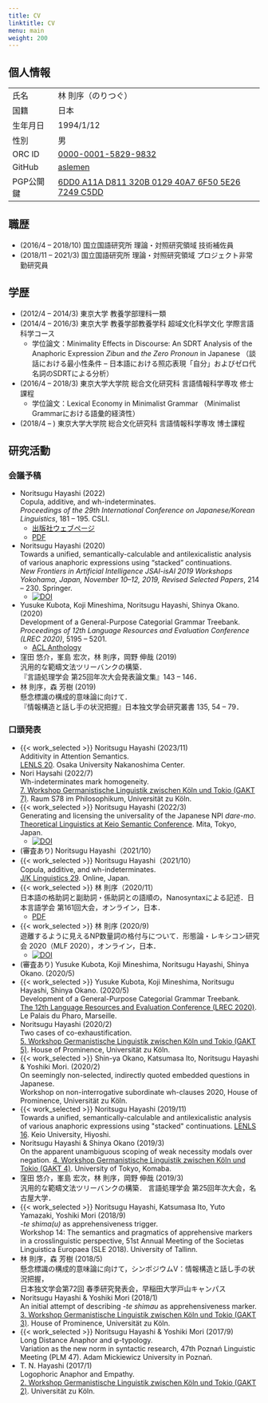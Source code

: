 ```yaml
---
title: CV
linktitle: CV
menu: main
weight: 200
---
```

## 個人情報

|           |                     | 
| --------- | ------------------- | 
| 氏名      | 林 則序（のりつぐ） | 
| 国籍      | 日本                | 
| 生年月日  | 1994/1/12           | 
| 性別      | 男                  | 
| ORC ID    | [0000-0001-5829-9832](https://orcid.org/0000-0001-5829-9832) |
| GitHub   | [aslemen](https://github.com/aslemen) |
| PGP公開鍵 | [6DD0 A11A D811 320B 0129 40A7 6F50 5E26 7249 C5DD](https://github.com/aslemen.gpg) | 

## 職歴
- (2016/4 &ndash; 2018/10) 国立国語研究所 理論・対照研究領域 技術補佐員
- (2018/11 &ndash; 2021/3) 国立国語研究所 理論・対照研究領域 プロジェクト非常勤研究員

## 学歴
- (2012/4 &ndash; 2014/3) 東京大学 教養学部理科一類
- (2014/4 &ndash; 2016/3) 東京大学 教養学部教養学科 超域文化科学文化 学際言語科学コース
    - 学位論文：Minimality Effects in Discourse: An SDRT Analysis of the Anaphoric Expression _Zibun_ and _the Zero Pronoun_ in Japanese
        （談話における最小性条件 &ndash; 日本語における照応表現「自分」およびゼロ代名詞のSDRTによる分析）
- (2016/4 &ndash; 2018/3) 東京大学大学院 総合文化研究科 言語情報科学専攻 修士課程
    - 学位論文：Lexical Economy in Minimalist Grammar
        （Minimalist Grammarにおける語彙的経済性）
- (2018/4 &ndash; ) 東京大学大学院 総合文化研究科 言語情報科学専攻 博士課程

## 研究活動
### 会議予稿
- Noritsugu Hayashi (2022)  
    Copula, additive, and wh-indeterminates.  
  _Proceedings of the 29th International Conference on Japanese/Korean Linguistics_, 181 &ndash; 195. CSLI.
    - [出版社ウェブページ](http://web.stanford.edu/group/cslipublications/cslipublications/site/JK29Abstract.shtml)
    - [PDF](http://web.stanford.edu/group/cslipublications/cslipublications/site/JKONLINE/29/CH11.pdf)
- Noritsugu Hayashi (2020)  
    Towards a unified, semantically-calculable and antilexicalistic analysis of various anaphoric expressions using “stacked” continuations.  
    _New Frontiers in Artificial Intelligence JSAI-isAI 2019 Workshops Yokohama, Japan, November 10–12, 2019, Revised Selected Papers_,
    214 &ndash; 230. 
    Springer.
    - [![DOI](https://img.shields.io/badge/DOI-0.1007%2F978--3--030--58790--1__14-blue)](https://doi.org/10.1007/978-3-030-58790-1_14)
- Yusuke Kubota, Koji Mineshima, Noritsugu Hayashi, Shinya Okano. (2020)  
    Development of a General-Purpose Categorial Grammar Treebank.  
    _Proceedings of 12th Language Resources and Evaluation Conference (LREC 2020)_, 5195 &ndash; 5201.
    - [ACL Anthology](https://aclanthology.org/2020.lrec-1.639)    
- 窪田 悠介，峯島 宏次，林 則序，岡野 伸哉 (2019)  
    汎用的な範疇文法ツリーバンクの構築．  
    『言語処理学会 第25回年次大会発表論文集』143 &ndash; 146．
- 林 則序，森 芳樹 (2019)  
    懸念標識の構成的意味論に向けて．  
    『情報構造と話し手の状況把握』日本独文学会研究叢書 135, 54 &ndash; 79．

### 口頭発表
- {{< work_selected >}}
  Noritsugu Hayashi (2023/11)  
  Additivity in Attention Semantics.  
  [LENLS 20](https://lenls.github.io/lenls20/).
  Osaka University Nakanoshima Center.
- Nori Haysahi (2022/7)  
  Wh-indeterminates mark homogeneity.  
  [7. Workshop Germanistische Linguistik zwischen Köln und Tokio (GAKT 7)](https://idsl1.phil-fak.uni-koeln.de/personen/professorenseiten/prof-dr-klaus-von-heusinger-1/konferenzen-workshops/gakt-7-strukturen-und-interpretationen).
  Raum S78 im Philosophikum, Universität zu Köln.
- {{< work_selected >}}
    Noritsugu Hayashi (2022/3)  
    Generating and licensing the universality of the Japanese NPI _dare-mo_.  
    [Theoretical Linguistics at Keio Semantic Conference](https://sites.google.com/view/talk2022/).
    Mita, Tokyo, Japan.
    - [![DOI](https://zenodo.org/badge/DOI/10.5281/zenodo.6416790.svg)](https://doi.org/10.5281/zenodo.6416790)
- <span>(審査あり)</span> Noritsugu Hayashi（2021/10）  
- {{< work_selected >}}
    Noritsugu Hayashi（2021/10）  
    Copula, additive, and wh-indeterminates.  
    [J/K Linguistics 29](https://sites.google.com/view/jkconf29/).
    Online, Japan.  
- {{< work_selected >}}
    林 則序（2020/11）  
    日本語の格助詞と副助詞・係助詞との語順の，Nanosyntaxによる記述．日本言語学会 第161回大会，オンライン，日本．  
    - [PDF](http://www.ls-japan.org/modules/documents/LSJpapers/meeting/161/handouts/f/F-2_161.pdf)
- {{< work_selected >}}
    林 則序 (2020/9)  
    遊離するように見えるNP数量詞の格付与について．形態論・レキシコン研究会 2020（MLF 2020），オンライン，日本．  
    - [![DOI](https://zenodo.org/badge/DOI/10.5281/zenodo.6416950.svg)](https://doi.org/10.5281/zenodo.6416950)
- <span>(審査あり)</span> Yusuke Kubota, Koji Mineshima, Noritsugu Hayashi, Shinya Okano. (2020/5)  
- {{< work_selected >}}
    Yusuke Kubota, Koji Mineshima, Noritsugu Hayashi, Shinya Okano. (2020/5)  
    Development of a General-Purpose Categorial Grammar Treebank.  
    [The 12th Language Resources and Evaluation Conference (LREC 2020)](https://lrec2020.lrec-conf.org/).
    Le Palais du Pharo, Marseille.
- Noritsugu Hayashi (2020/2)  
    Two cases of co-exhaustification.  
    [5. Workshop Germanistische Linguistik zwischen Köln und Tokio (GAKT 5)](https://idsl1.phil-fak.uni-koeln.de/personen/professorenseiten/prof-dr-klaus-von-heusinger-1/konferenzen-workshops/gakt-5-informationsstruktur-in-semantik-und-syntax).
    House of Prominence, Universität zu Köln.
- {{< work_selected >}}
    Shin-ya Okano, Katsumasa Ito, Noritsugu Hayashi & Yoshiki Mori. (2020/2)  
    On seemingly non-selected, indirectly quoted embedded questions in Japanese.  
    Workshop on non-interrogative subordinate wh-clauses 2020, House of Prominence, Universität zu Köln.
- {{< work_selected >}}
    Noritsugu Hayashi (2019/11)  
    Towards a unified, semantically-calculable and antilexicalistic analysis of various anaphoric expressions using "stacked" continuations. 
    [LENLS 16](https://lenls.github.io/lenls16/). Keio University, Hiyoshi.
- Noritsugu Hayashi & Shinya Okano (2019/3)  
    On the apparent unambiguous scoping of weak necessity modals over negation. 
    [4. Workshop Germanistische Linguistik zwischen Köln und Tokio (GAKT 4)](https://phiz.c.u-tokyo.ac.jp/~morisem/ja/post/gakt4/).
    University of Tokyo, Komaba.
- 窪田 悠介，峯島 宏次，林 則序，岡野 伸哉 (2019/3)  
    汎用的な範疇文法ツリーバンクの構築．
    言語処理学会 第25回年次大会，名古屋大学．
- {{< work_selected >}} Noritsugu Hayashi, Katsumasa Ito, Yuto Yamazaki, Yoshiki Mori (2018/9)  
    _-te shima(u)_ as apprehensiveness trigger.  
    Workshop 14: The semantics and pragmatics of apprehensive markers in a crosslinguistic perspective, 51st Annual Meeting of the Societas Linguistica Europaea (SLE 2018). 
    University of Tallinn.
- 林 則序，森 芳樹 (2018/5)  
    懸念標識の構成的意味論に向けて，シンポジウムV：情報構造と話し手の状況把握，  
    日本独文学会第72回 春季研究発表会，早稲田大学戸山キャンパス
- Noritsugu Hayashi & Yoshiki Mori (2018/1)  
    An initial attempt of describing _-te shimau_ as apprehensiveness marker.  
    [3. Workshop Germanistische Linguistik zwischen Köln und Tokio (GAKT 3)](https://idsl1.phil-fak.uni-koeln.de/personen/professorenseiten/prof-dr-klaus-von-heusinger-1/konferenzen-workshops/gakt-3-grammatik-im-spannungsfeld-zwischen-syntax-und-semantik).
    House of Prominence, Universität zu Köln.
- {{< work_selected >}} Noritsugu Hayashi & Yoshiki Mori (2017/9)  
    Long Distance Anaphor and φ-typology.  
    Variation as the new norm in syntactic research, 47th Poznań Linguistic Meeting (PLM 47). 
    Adam Mickiewicz University in Poznań.
- T. N. Hayashi (2017/1)  
    Logophoric Anaphor and Empathy.  
    [2. Workshop Germanistische Linguistik zwischen Köln und Tokio (GAKT 2)](https://idsl1.phil-fak.uni-koeln.de/personen/professorenseiten/prof-dr-klaus-von-heusinger-1/konferenzen-workshops/gakt-2-form-und-funktion).
    Universität zu Köln.
